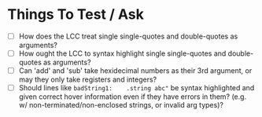 # Things To Test / Ask

- [ ] How does the LCC treat single single-quotes and double-quotes as arguments?
- [ ] How ought the LCC to syntax highlight single single-quotes and double-quotes as arguments?
- [ ] Can 'add' and 'sub' take hexidecimal numbers as their 3rd argument, or may they only take registers and integers?
- [ ] Should lines like `badString1:    .string abc"` be syntax highlighted and given correct hover information even if they have errors in them? (e.g. w/ non-terminated/non-enclosed strings, or invalid arg types)?